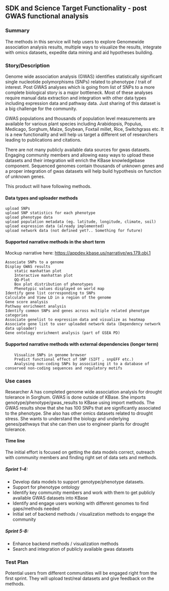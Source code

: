 ## SDK and Science Target Functionality - post GWAS functional analysis

### Summary
The methods in this service will help users to explore Genomewide association analysis results, multiple ways to visualize the results, integrate with omics datasets, expedite data mining and aid hypotheses building. 

### Story/Description 
Genome wide association analysis (GWAS) identifies statistically significant single nucleotide polymorphisms (SNPs) related to phenotype / trait of interest. Post GWAS analyses which is going from list of SNPs to a more complete biological story is a major bottleneck. Most of these analyses require manual data extraction and integration with other data types including expression data and pathway data. Just sharing of this dataset is a big challenge for the community. 

GWAS populations and thousands of population level measurements are available for various plant species including Arabidopsis, Populus, Medicago, Sorghum, Maize, Soybean, Foxtail millet, Rice, Switchgrass etc. It is a new functionality and will help us target a different set of researchers leading to publications and citations.

There are not many publicly available data sources for gwas datasets. Engaging community members and allowing easy ways to upload these datasets and their integration will enrich the KBase knowledgebase component. Sequenced genomes contain thousands of unknown genes and a proper integration of gwas datasets will help build hypothesis on function of unknown genes. 

This product will have following methods.

#### Data types and uploader methods

    upload SNPs
    upload SNP statistics for each phenotype
    upload phenotype data
    upload population metadata (eg. latitude, longitude, climate, soil)
    upload expression data (already implemented)
    upload network data (not defined yet?.. Something for future)
    
    
#### Supported narrative methods in the short term

Mockup narrative here: https://appdev.kbase.us/narrative/ws.179.obj.1

    Associate SNPs to a genome
    Display GWAS results
        static manhattan plot
        Interactive manhattan plot
        QQ-Plot
        Box plot distribution of phenotypes
        Phenotypic values displayed on world map
    Identify gene list corresponding to SNPs
    Calculate and View LD in a region of the genome
    Gene score analysis 
    Pathway enrichment analysis
    Identify common SNPs and genes across multiple related phenotype categories
    Associate genelist to expression data and visualize as heatmap
    Associate gene list to user uploaded network data (Dependency network data uploader)
    Gene ontology enrichment analysis (part of GSEA PD)
    
#### Supported narrative methods with external dependencies (longer term)

        Visualize SNPs in genome browser
        Predict functional effect of SNP (SIFT , snpEFF etc.) 
        Analysing non-coding SNPs by associating it to a database of conserved non-coding sequences and regulatory motifs


### Use cases 
Researcher A has completed genome wide association analysis for drought tolerance in Sorghum. GWAS is done outside of KBase. She imports genotype/phenotype/gwas_results to KBase using import methods. The GWAS results show that she has 100 SNPs that are significantly associated to the phenotype. She also has other omics datasets related to drought stress. She wants to understand the biology and underlying genes/pathways that she can then use to engineer plants for drought tolerance. 
    
#### Time line

The initial effort is focused on getting the data models correct, outreach with community members and finding right set of data sets and methods.

##### Sprint 1-4: 
- Develop data models to support genotype/phenotype datasets.
- Support for phenotype ontology
- Identify key community members and work with them to get publicly available GWAS datasets into KBase
- Identify and engage users working with different genomes to find gaps/methods needed
- Initial set of backend methods / visualization methods to engage the community

##### Sprint 5-8: 
- Enhance backend methods / visualization methods
- Search and integration of publicly available gwas datasets


### Test Plan
Potential users from different communities will be engaged right from the first sprint. They will upload test/real datasets and give feedback on the methods.
